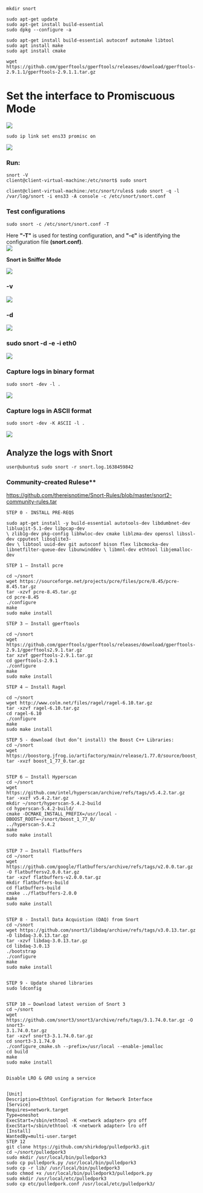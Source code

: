 
````shell
mkdir snort
`````


````
sudo apt-get update
sudo apt-get install build-essential
sudo dpkg --configure -a
`````


````
sudo apt-get install build-essential autoconf automake libtool
sudo apt install make
sudo apt install cmake
`````


````
wget https://github.com/gperftools/gperftools/releases/download/gperftools-2.9.1.1/gperftools-2.9.1.1.tar.gz
`````




# Set the interface to Promiscuous Mode


![](../Imagens/Pasted%20image%2020240616140852.png)
````shell
sudo ip link set ens33 promisc on
`````

![](Pasted%20image%2020240616140831.png)


### Run: 
````shell
snort -V
client@client-virtual-machine:/etc/snort$ sudo snort
`````

````shell
client@client-virtual-machine:/etc/snort/rules$ sudo snort -q -l /var/log/snort -i ens33 -A console -c /etc/snort/snort.conf
`````
 

### Test configurations

````shell
sudo snort -c /etc/snort/snort.conf -T
`````

Here **"-T"** is used for testing configuration, and **"-c"** is identifying the configuration file **(snort.conf)**.  
![](Pasted%20image%2020240617202120.png)


**Snort in Sniffer Mode**

![](Pasted%20image%2020240617203148.png)

### -v 


![](Pasted%20image%2020240617203517.png)

### -d


![](Pasted%20image%2020240617203644.png)

### sudo snort -d -e -i eth0


![](Pasted%20image%2020240617204300.png)

### Capture logs in binary format 

````shell
sudo snort -dev -l .  
`````


![](Pasted%20image%2020240617205157.png)

### Capture logs in ASCII format

````
sudo snort -dev -K ASCII -l .   
`````


![](Pasted%20image%2020240617204533.png)


## Analyze the logs with Snort

````shell
user@ubuntu$ sudo snort -r snort.log.1638459842
`````


### Community-created Rulese**

https://github.com/thereisnotime/Snort-Rules/blob/master/snort2-community-rules.tar




````shell
STEP 0 - INSTALL PRE-REQS

sudo apt-get install -y build-essential autotools-dev libdumbnet-dev libluajit-5.1-dev libpcap-dev
\ zlib1g-dev pkg-config libhwloc-dev cmake liblzma-dev openssl libssl-dev cpputest libsqlite3-
dev \ libtool uuid-dev git autoconf bison flex libcmocka-dev libnetfilter-queue-dev libunwinddev \ libmnl-dev ethtool libjemalloc-dev

STEP 1 – Install pcre

cd ~/snort
wget https://sourceforge.net/projects/pcre/files/pcre/8.45/pcre-8.45.tar.gz
tar -xzvf pcre-8.45.tar.gz
cd pcre-8.45
./configure
make
sudo make install

STEP 3 – Install gperftools

cd ~/snort
wget https://github.com/gperftools/gperftools/releases/download/gperftools-2.9.1/gperftools2.9.1.tar.gz
tar xzvf gperftools-2.9.1.tar.gz
cd gperftools-2.9.1
./configure
make
sudo make install

STEP 4 – Install Ragel

cd ~/snort
wget http://www.colm.net/files/ragel/ragel-6.10.tar.gz
tar -xzvf ragel-6.10.tar.gz
cd ragel-6.10
./configure
make
sudo make install

STEP 5 - download (but don’t install) the Boost C++ Libraries:
cd ~/snort
wget https://boostorg.jfrog.io/artifactory/main/release/1.77.0/source/boost_1_77_0.tar.gz
tar -xvzf boost_1_77_0.tar.gz


STEP 6 – Install Hyperscan
cd ~/snort
wget https://github.com/intel/hyperscan/archive/refs/tags/v5.4.2.tar.gz
tar -xvzf v5.4.2.tar.gz
mkdir ~/snort/hyperscan-5.4.2-build
cd hyperscan-5.4.2-build/
cmake -DCMAKE_INSTALL_PREFIX=/usr/local -DBOOST_ROOT=~/snort/boost_1_77_0/
../hyperscan-5.4.2
make
sudo make install


STEP 7 – Install flatbuffers
cd ~/snort
wget https://github.com/google/flatbuffers/archive/refs/tags/v2.0.0.tar.gz -O flatbuffersv2.0.0.tar.gz
tar -xzvf flatbuffers-v2.0.0.tar.gz
mkdir flatbuffers-build
cd flatbuffers-build
cmake ../flatbuffers-2.0.0
make
sudo make install


STEP 8 - Install Data Acquistion (DAQ) from Snort
cd ~/snort
wget https://github.com/snort3/libdaq/archive/refs/tags/v3.0.13.tar.gz -O libdaq-3.0.13.tar.gz
tar -xzvf libdaq-3.0.13.tar.gz
cd libdaq-3.0.13
./bootstrap
./configure
make
sudo make install


STEP 9 - Update shared libraries
sudo ldconfig


STEP 10 – Download latest version of Snort 3
cd ~/snort
wget https://github.com/snort3/snort3/archive/refs/tags/3.1.74.0.tar.gz -O snort3-
3.1.74.0.tar.gz
tar -xzvf snort3-3.1.74.0.tar.gz
cd snort3-3.1.74.0
./configure_cmake.sh --prefix=/usr/local --enable-jemalloc
cd build
make
sudo make install


Disable LRO & GRO using a service


[Unit]
Description=Ethtool Configration for Network Interface
[Service]
Requires=network.target
Type=oneshot
ExecStart=/sbin/ethtool -K <network adapter> gro off
ExecStart=/sbin/ethtool -K <network adapter> lro off
[Install]
WantedBy=multi-user.target
STEP 12
git clone https://github.com/shirkdog/pulledpork3.git
cd ~/snort/pulledpork3
sudo mkdir /usr/local/bin/pulledpork3
sudo cp pulledpork.py /usr/local/bin/pulledpork3
sudo cp -r lib/ /usr/local/bin/pulledpork3
sudo chmod +x /usr/local/bin/pulledpork3/pulledpork.py
sudo mkdir /usr/local/etc/pulledpork3
sudo cp etc/pulledpork.conf /usr/local/etc/pulledpork3/
`````

